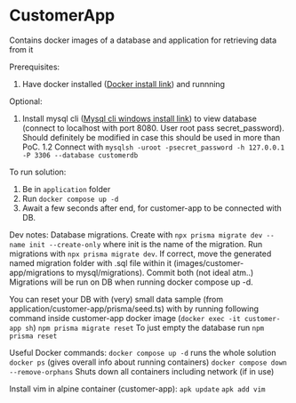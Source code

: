 # CustomerApp
Contains docker images of a database and application for retrieving data from it

Prerequisites:
1. Have docker installed ([Docker install link](https://docs.docker.com/engine/install/)) and runnning 

Optional:
1. Install mysql cli ([Mysql cli windows install link](https://dev.mysql.com/downloads/file/?id=521475)) to view database (connect to localhost with port 8080. User root pass secret_password). Should definitely be modified in case this should be used in more than PoC.
1.2 Connect with `mysqlsh -uroot -psecret_password -h 127.0.0.1 -P 3306 --database customerdb`

To run solution:
1. Be in `application` folder
2. Run `docker compose up -d` 
3. Await a few seconds after end, for customer-app to be connected with DB.


Dev notes:
Database migrations. Create with `npx prisma migrate dev --name init --create-only` where init is the name of the migration.
Run migrations with `npx prisma migrate dev`. If correct, move the generated named migration folder with .sql file within it (images/customer-app/migrations to mysql/migrations). Commit both (not ideal atm..)
Migrations will be run on DB when running docker compose up -d.

You can reset your DB with (very) small data sample (from application/customer-app/prisma/seed.ts) with by running following command inside customer-app docker image (`docker exec -it customer-app sh`) `npm prisma migrate reset`
To just empty the database run `npm prisma reset`

Useful Docker commands:
`docker compose up -d` runs the whole solution
`docker ps` (gives overall info about running containers)
`docker compose down --remove-orphans` Shuts down all containers including network (if in use)

Install vim in alpine container (customer-app):
`apk update`
`apk add vim`